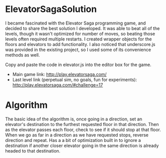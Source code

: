 # ElevatorSagaSolution
I became fascinated with the Elevator Saga programming game, and decided to share the best solution I developed. It was able to beat all of the levels, though it wasn't optimized for number of moves, so beating those levels often required multiple restarts. I created wrapper objects for the floors and elevators to add functionality. I also noticed that underscore.js was provided in the existing project, so I used some of its convenience methods as well.

Copy and paste the code in elevator.js into the editor box for the game.

* Main game link: http://play.elevatorsaga.com/
* Last level link (perpetual sim, no goals, fun for experiments): http://play.elevatorsaga.com/#challenge=17

# Algorithm
The basic idea of the algorithm is, once going in a direction, set an elevator's destination to the furthest requested floor in that direction. Then as the elevator passes each floor, check to see if it should stop at that floor. When we go as far in a direction as we have requested stops, reverse direction and repeat. Has a a bit of optimization built in to ignore a destination if another closer elevator going in the same direction is already headed to that destination.
